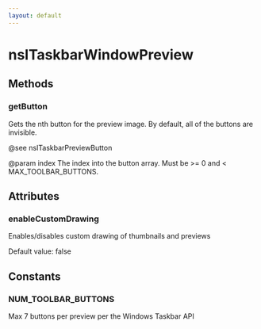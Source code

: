 ```yaml
---
layout: default
---
```


# nsITaskbarWindowPreview #

## Methods ##

### getButton ###

Gets the nth button for the preview image. By default, all of the buttons
are invisible.

@see nsITaskbarPreviewButton

@param index The index into the button array. Must be >= 0 and <
             MAX_TOOLBAR_BUTTONS.


## Attributes ##

### enableCustomDrawing ###

Enables/disables custom drawing of thumbnails and previews

Default value: false


## Constants ##

### NUM_TOOLBAR_BUTTONS ###

Max 7 buttons per preview per the Windows Taskbar API

